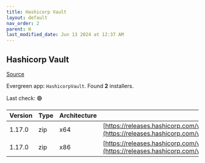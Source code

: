 ```yaml
---
title: Hashicorp Vault
layout: default
nav_order: 2
parent: H
last_modified_date: Jun 13 2024 at 12:37 AM
---
```


## Hashicorp Vault

[Source](https://www.vaultproject.io/)

Evergreen app: `HashicorpVault`. Found **2** installers.

Last check: 🟢

| Version | Type | Architecture | URI                                                                                                                                                      |
| ------- | ---- | ------------ | -------------------------------------------------------------------------------------------------------------------------------------------------------- |
| 1.17.0  | zip  | x64          | [https://releases.hashicorp.com/vault/1.17.0/vault_1.17.0_windows_amd64.zip](https://releases.hashicorp.com/vault/1.17.0/vault_1.17.0_windows_amd64.zip) |
| 1.17.0  | zip  | x86          | [https://releases.hashicorp.com/vault/1.17.0/vault_1.17.0_windows_386.zip](https://releases.hashicorp.com/vault/1.17.0/vault_1.17.0_windows_386.zip)     |
